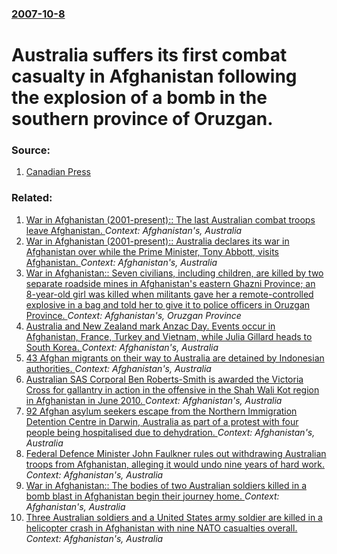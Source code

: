 ### [2007-10-8](/news/2007/10/8/index.md)

#  Australia suffers its first combat casualty in Afghanistan following the explosion of a bomb in the southern province of Oruzgan. 




### Source:

1. [Canadian Press](http://canadianpress.google.com/article/ALeqM5jMuOaMNR8CxHbo-VCSmZwRnr9uDg)

### Related:

1. [War in Afghanistan (2001-present):: The last Australian combat troops leave Afghanistan. ](/news/2013/12/15/war-in-afghanistan-2001-present-the-last-australian-combat-troops-leave-afghanistan.md) _Context: Afghanistan's, Australia_
2. [War in Afghanistan (2001-present):: Australia declares its war in Afghanistan over while the Prime Minister, Tony Abbott, visits Afghanistan. ](/news/2013/10/28/war-in-afghanistan-2001-present-australia-declares-its-war-in-afghanistan-over-while-the-prime-minister-tony-abbott-visits-afghanist.md) _Context: Afghanistan's, Australia_
3. [War in Afghanistan:: Seven civilians, including children, are killed by two separate roadside mines in Afghanistan's eastern Ghazni Province; an 8-year-old girl was killed when militants gave her a remote-controlled explosive in a bag and told her to give it to police officers in Oruzgan Province. ](/news/2011/06/27/war-in-afghanistan-seven-civilians-including-children-are-killed-by-two-separate-roadside-mines-in-afghanistan-s-eastern-ghazni-province.md) _Context: Afghanistan's, Oruzgan Province_
4. [Australia and New Zealand mark Anzac Day. Events occur in Afghanistan, France, Turkey and Vietnam, while Julia Gillard heads to South Korea. ](/news/2011/04/25/australia-and-new-zealand-mark-anzac-day-events-occur-in-afghanistan-france-turkey-and-vietnam-while-julia-gillard-heads-to-south-korea.md) _Context: Afghanistan's, Australia_
5. [43 Afghan migrants on their way to Australia are detained by Indonesian authorities. ](/news/2011/03/31/43-afghan-migrants-on-their-way-to-australia-are-detained-by-indonesian-authorities.md) _Context: Afghanistan's, Australia_
6. [Australian SAS Corporal Ben Roberts-Smith is awarded the Victoria Cross for gallantry in action in the offensive in the Shah Wali Kot region in Afghanistan in June 2010. ](/news/2011/01/23/australian-sas-corporal-ben-roberts-smith-is-awarded-the-victoria-cross-for-gallantry-in-action-in-the-offensive-in-the-shah-wali-kot-region.md) _Context: Afghanistan's, Australia_
7. [92 Afghan asylum seekers escape from the Northern Immigration Detention Centre in Darwin, Australia as part of a protest with four people being hospitalised due to dehydration. ](/news/2010/09/1/92-afghan-asylum-seekers-escape-from-the-northern-immigration-detention-centre-in-darwin-australia-as-part-of-a-protest-with-four-people-be.md) _Context: Afghanistan's, Australia_
8. [Federal Defence Minister John Faulkner rules out withdrawing Australian troops from Afghanistan, alleging it would undo nine years of hard work. ](/news/2010/07/16/federal-defence-minister-john-faulkner-rules-out-withdrawing-australian-troops-from-afghanistan-alleging-it-would-undo-nine-years-of-hard-w.md) _Context: Afghanistan's, Australia_
9. [War in Afghanistan:: The bodies of two Australian soldiers killed in a bomb blast in Afghanistan begin their journey home. ](/news/2010/06/9/war-in-afghanistan-the-bodies-of-two-australian-soldiers-killed-in-a-bomb-blast-in-afghanistan-begin-their-journey-home.md) _Context: Afghanistan's, Australia_
10. [Three Australian soldiers and a United States army soldier are killed in a helicopter crash in Afghanistan with nine NATO casualties overall. ](/news/2010/06/21/three-australian-soldiers-and-a-united-states-army-soldier-are-killed-in-a-helicopter-crash-in-afghanistan-with-nine-nato-casualties-overall.md) _Context: Afghanistan's, Australia_
